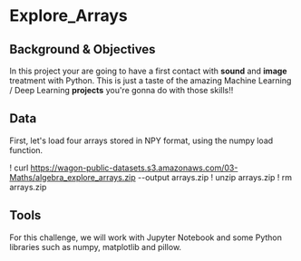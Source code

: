 # Explore_Arrays

## Background & Objectives
In this project your are going to have a first contact with **sound** and **image** treatment with Python. This is just a taste of the amazing Machine Learning / Deep Learning **projects** you're gonna do with those skills!!

## Data
First, let's load four arrays stored in NPY format, using the numpy load function.

! curl https://wagon-public-datasets.s3.amazonaws.com/03-Maths/algebra_explore_arrays.zip --output arrays.zip
! unzip arrays.zip
! rm arrays.zip

## Tools
For this challenge, we will work with Jupyter Notebook and some Python libraries such as numpy, matplotlib and pillow.

